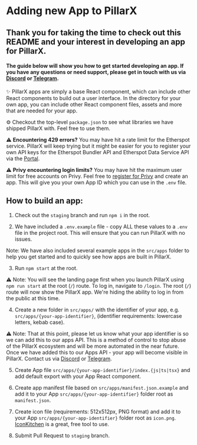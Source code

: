 # Adding new App to PillarX

## Thank you for taking the time to check out this README and your interest in developing an app for PillarX.

#### The guide below will show you how to get started developing an app. If you have any questions or need support, please get in touch with us via [Discord](https://discord.gg/6MKAy7gv4P) or [Telegram](https://t.me/pillarxdevelopers).

✨ PillarX apps are simply a base React component, which can include other React components to build out a user interface. In the directory for your own app, you can include other React component files, assets and more that are needed for your app.

⚙️ Checkout the top-level `package.json` to see what libraries we have shipped PillarX with. Feel free to use them.

⚠️ **Encountering 429 errors?** You may have hit a rate limit for the Etherspot service. PillarX will keep trying but it might be easier for you to register your own API keys for the Etherspot Bundler API and Etherspot Data Service API via the [Portal](https://portal.etherspot.io).

⚠️ **Privy encountering login limits?** You may have hit the maximum user limit for free accounts on Privy. Feel free to [register for Privy](https://dashboard.privy.io) and create an app. This will give you your own App ID which you can use in the `.env` file.

## How to build an app:

1. Check out the `staging` branch and run `npm i` in the root.

2. We have included a `.env.example` file - copy ALL these values to a `.env` file in the project root. This will ensure that you can run PillarX with no issues.

Note: We have also included several example apps in the `src/apps` folder to help you get started and to quickly see how apps are built in PillarX.

3. Run `npm start` at the root.

⚠️ Note: You will see the landing page first when you launch PillarX using `npm run start` at the root (`/`) route. To log in, navigate to `/login`. The root (`/`) route will now show the PillarX app. We're hiding the ability to log in from the public at this time.

4. Create a new folder in `src/apps/` with the identifier of your app, e.g. `src/apps/{your-app-identifier}`, (identifier requirements: lowercase letters, kebab case).

⚠️ Note: That at this point, please let us know what your app identifier is so we can add this to our apps API. This is a method of control to stop abuse of the PillarX ecosystem and will be more automated in the near future. Once we have added this to our Apps API - your app will become visible in PillarX. Contact us via [Discord](https://discord.gg/6MKAy7gv4P) or [Telegram](https://t.me/pillarxdevelopers).

5. Create App file `src/apps/{your-app-identifier}/index.{js|ts|tsx}` and add default export with your App React component.

6. Create app manifest file based on `src/apps/manifest.json.example` and add it to your App `src/apps/{your-app-identifier}` folder root as `manifest.json`.

7. Create icon file (requirements: 512x512px, PNG format) and add it to your App `src/apps/{your-app-identifier}` folder root as `icon.png`. [IconKitchen](https://icon.kitchen) is a great, free tool to use.

8. Submit Pull Request to `staging` branch.
